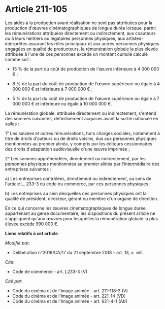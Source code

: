 # Article 211-105

Les aides à la production avant réalisation ne sont pas attribuées pour la production d'œuvres cinématographiques de longue
durée lorsque, parmi les rémunérations attribuées directement ou indirectement, aux coauteurs ou à leurs héritiers ou
légataires personnes physiques, aux artistes-interprètes assurant les rôles principaux et aux autres personnes physiques
engagées en qualité de producteurs, la rémunération globale la plus élevée attribuée à l'une de ces personnes excède un
montant cumulé calculé comme suit :

- 15 % de la part du coût de production de l'œuvre inférieure à 4 000 000 € ;

- 8 % de la part du coût de production de l'œuvre supérieure ou égale à 4 000 000 € et inférieure à 7 000 000 € ;

- 5 % de la part du coût de production de l'œuvre supérieure ou égale à 7 000 000 € et inférieure ou égale à 10 000 000 €.

La rémunération globale, attribuée directement ou indirectement, s'entend des sommes suivantes, définitivement acquises avant
la sortie nationale en salles :

1° Les salaires et autres rémunérations, hors charges sociales, notamment à titre de droits d'auteurs ou de droits voisins,
dus aux personnes physiques mentionnées au premier alinéa, y compris par les éditeurs cessionnaires des droits d'adaptation
audiovisuelle d'une œuvre imprimée ;

2° Les sommes appréhendées, directement ou indirectement, par les personnes physiques mentionnées au premier alinéa par
l'intermédiaire des entreprises suivantes :

a) Les entreprises contrôlées, directement ou indirectement, au sens de l'article L. 233-3 du code du commerce, par ces
personnes physiques ;

b) Les entreprises au sein desquelles ces personnes physiques ont la qualité de président, directeur, gérant ou membre d'un
organe de direction.

En ce qui concerne les œuvres cinématographiques de longue durée appartenant au genre documentaire, les dispositions du
présent article ne s'appliquent qu'aux œuvres pour lesquelles la rémunération globale la plus élevée excède 990 000 €.

**Liens relatifs à cet article**

_Modifié par_:

  - Délibération n°2018/CA/17 du 21 septembre 2018 - art. 13, v. init.

_Cite_:

  - Code de commerce - art. L233-3 (V)

_Cité par_:

  - Code du cinéma et de l'image animée - art. 211-118-3 (V)
  - Code du cinéma et de l'image animée - art. 221-14 (VD)
  - Code du cinéma et de l'image animée - art. 621-4-1 (Ab)
